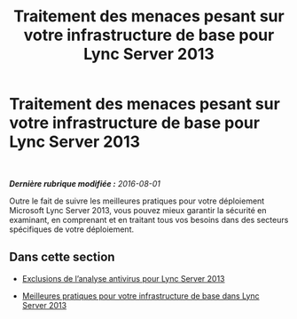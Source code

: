 ﻿---
title: Traitement des menaces pesant sur votre infrastructure de base pour Lync Server 2013
TOCTitle: Traitement des menaces pesant sur votre infrastructure de base pour Lync Server 2013
ms:assetid: bf90ecc3-f9ea-45db-93e2-9aecec06f0d8
ms:mtpsurl: https://technet.microsoft.com/fr-fr/library/Dn518334(v=OCS.15)
ms:contentKeyID: 60484513
ms.date: 08/02/2016
mtps_version: v=OCS.15
ms.translationtype: HT
---

# Traitement des menaces pesant sur votre infrastructure de base pour Lync Server 2013

 

_**Dernière rubrique modifiée :** 2016-08-01_

Outre le fait de suivre les meilleures pratiques pour votre déploiement Microsoft Lync Server 2013, vous pouvez mieux garantir la sécurité en examinant, en comprenant et en traitant tous vos besoins dans des secteurs spécifiques de votre déploiement.

## Dans cette section

  - [Exclusions de l’analyse antivirus pour Lync Server 2013](lync-server-2013-antivirus-scanning-exclusions.md)

  - [Meilleures pratiques pour votre infrastructure de base dans Lync Server 2013](lync-server-2013-best-practices-for-your-core-infrastructure.md)

